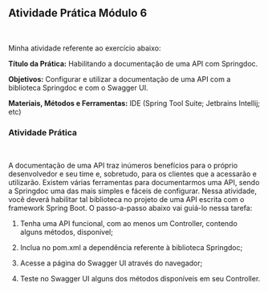 ## Atividade Prática Módulo 6

&nbsp;

Minha atividade referente ao exercício abaixo:

**Título da Prática:** Habilitando a documentação de uma API com Springdoc.

**Objetivos:** Configurar e utilizar a documentação de uma API com a biblioteca Springdoc e com o Swagger UI.

**Materiais, Métodos e Ferramentas:** IDE (Spring Tool Suite; Jetbrains Intellij; etc)

### Atividade Prática

&nbsp;

A documentação de uma API traz inúmeros benefícios para o próprio desenvolvedor e seu time e, sobretudo, para os clientes que a acessarão e utilizarão. Existem várias ferramentas para documentarmos uma API, sendo a Springdoc uma das mais simples e fáceis de configurar. Nessa atividade, você deverá habilitar tal biblioteca no projeto de uma API escrita com o framework Spring Boot. O passo-a-passo abaixo vai guiá-lo nessa tarefa:

1.  Tenha uma API funcional, com ao menos um Controller, contendo alguns métodos, disponível;
    
2.  Inclua no pom.xml a dependência referente à biblioteca Springdoc;
    
3.  Acesse a página do Swagger UI através do navegador;
    
4.  Teste no Swagger UI alguns dos métodos disponíveis em seu Controller.